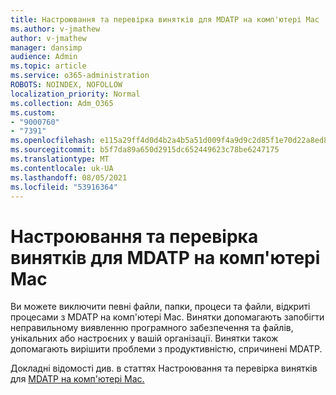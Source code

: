 ```yaml
---
title: Настроювання та перевірка винятків для MDATP на комп'ютері Mac
ms.author: v-jmathew
author: v-jmathew
manager: dansimp
audience: Admin
ms.topic: article
ms.service: o365-administration
ROBOTS: NOINDEX, NOFOLLOW
localization_priority: Normal
ms.collection: Adm_O365
ms.custom:
- "9000760"
- "7391"
ms.openlocfilehash: e115a29ff4d0d4b2a4b5a51d009f4a9d9c2d85f1e70d22a8ed804ce40ca7b4ee
ms.sourcegitcommit: b5f7da89a650d2915dc652449623c78be6247175
ms.translationtype: MT
ms.contentlocale: uk-UA
ms.lasthandoff: 08/05/2021
ms.locfileid: "53916364"
---
```

# <a name="configure-and-validate-exclusions-for-mdatp-on-a-mac"></a>Настроювання та перевірка винятків для MDATP на комп'ютері Mac

Ви можете виключити певні файли, папки, процеси та файли, відкриті процесами з MDATP на комп'ютері Mac. Винятки допомагають запобігти неправильному виявленню програмного забезпечення та файлів, унікальних або настроєних у вашій організації. Винятки також допомагають вирішити проблеми з продуктивністю, спричинені MDATP.

Докладні відомості див. в статтях Настроювання та перевірка винятків для [MDATP на комп'ютері Mac.](https://go.microsoft.com/fwlink/?linkid=2144616)
